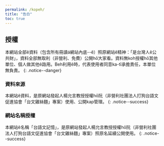 ```yaml
---
permalink: /kopeh/
title: "告白"
toc: true
---
```


## 授權

本網站全部ê資料（包含所有冊讀á網站內底--ê）照原網站ê精神：「是台灣人ê公共財」，資料全部無取利（非營利、免費）公開hō͘大家看。資料無koh授權hō͘其他單位、個人做其他ê路用。Beh利用ê時，代表使用者同意ka-tī承擔責任，本單位無負責。
{: .notice--danger}

### 資料來源

本網站ê資料，是原網站發起人楊允言教授授權hō͘阮（非營利社團法人打狗台語文促進協會「台文雞絲麵」專案）使用、公開kap管理。
{: .notice--success}

### 網站名稱授權

本網站ê名稱「台語文記憶」，是原網站發起人楊允言教授授權hō͘阮（非營利社團法人打狗台語文促進協會「台文雞絲麵」專案）照原名延續公開使用。
{: .notice--success}
